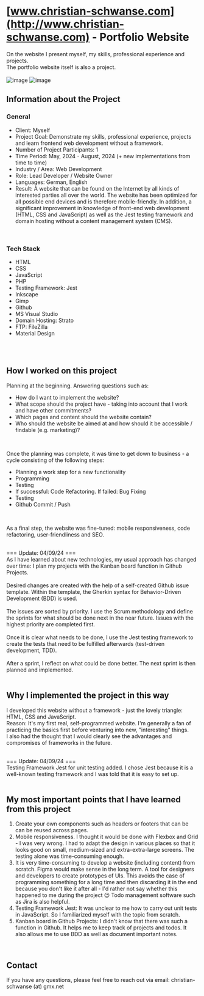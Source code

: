 # [www.christian-schwanse.com](http://www.christian-schwanse.com) - Portfolio Website
On the website I present myself, my skills, professional experience and projects.<br />
The portfolio website itself is also a project.<br />
<br />
![image](https://github.com/user-attachments/assets/63d11641-5d8e-4768-959e-9dca472f0e21)
![image](https://github.com/user-attachments/assets/630597b9-8241-44eb-ae1b-98b61a3194b1)
<br />


## Information about the Project
### General
- Client: Myself
- Project Goal: Demonstrate my skills, professional experience, projects and learn frontend web development without a framework.
- Number of Project Participants: 1
- Time Period: May, 2024 - August, 2024 (+ new implementations from time to time)
- Industry / Area: Web Development
- Role: Lead Developer / Website Owner
- Languages: German, English
- Result: A website that can be found on the Internet by all kinds of interested parties all over the world.
The website has been optimized for all possible end devices and is therefore mobile-friendly. In addition, a significant improvement in knowledge of front-end web development (HTML, CSS and JavaScript) as well as the Jest testing framework and domain hosting without a content management system (CMS). 
<br />

### Tech Stack
- HTML
- CSS
- JavaScript
- PHP
- Testing Framework: Jest
- Inkscape
- Gimp
- Github
- MS Visual Studio
- Domain Hosting: Strato
- FTP: FileZilla
- Material Design
<br />
<br />


## How I worked on this project
Planning at the beginning. Answering questions such as:
- How do I want to implement the website?
- What scope should the project have - taking into account that I work and have other commitments?
- Which pages and content should the website contain?
- Who should the website be aimed at and how should it be accessible / findable (e.g. marketing)?
<br />

Once the planning was complete, it was time to get down to business - a cycle consisting of the following steps:
- Planning a work step for a new functionality
- Programming
- Testing
- If successful: Code Refactoring. If failed: Bug Fixing
- Testing
- Github Commit / Push
<br />

As a final step, the website was fine-tuned: mobile responsiveness, code refactoring,
user-friendliness and SEO.
<br />
<br />

=== Update: 04/09/24 ===
<br />
As I have learned about new technologies, my usual approach has changed over time:
I plan my projects with the Kanban board function in Github Projects.
<br />
<br />
Desired changes are created with the help of a self-created Github issue template. Within the template, the Gherkin syntax for Behavior-Driven Development (BDD) is used.
<br />
<br />
The issues are sorted by priority. I use the Scrum methodology and define the sprints for what should be done next in the near future. Issues with the highest priority are completed first.
<br />
<br />
Once it is clear what needs to be done, I use the Jest testing framework to create the tests that need to be fulfilled afterwards (test-driven development, TDD).
<br />
<br />
After a sprint, I reflect on what could be done better. The next sprint is then planned and implemented.
<br />
<br />


## Why I implemented the project in this way
I developed this website without a framework - just the lovely triangle: HTML, CSS and JavaScript.
<br />
Reason: It's my first real, self-programmed website. I'm generally a fan of practicing the basics first before venturing into new, "interesting" things.
<br />
I also had the thought that I would clearly see the advantages and compromises of frameworks in the future.<br />
<br />

=== Update: 04/09/24 ===
<br />
Testing Framework Jest for unit testing added. I chose Jest because it is a well-known testing framework and I was told that it is easy to set up.
<br />
<br />


## My most important points that I have learned from this project
1. Create your own components such as headers or footers that can be  can be reused across pages.
2. Mobile responsiveness. I thought it would be done with Flexbox and Grid - I was very wrong. I had to adapt the design in various places so that it looks good on small, medium-sized and extra-extra-large screens. The testing alone was time-consuming enough.
3. It is very time-consuming to develop a website (including content) from scratch. Figma would make sense in the long term. A tool for designers and developers to create prototypes of UIs. This avoids the case of programming something for a long time and then discarding it in the end because you don't like it after all - I'd rather not say whether this happened to me during the project 😉 Todo management software such as Jira is also helpful.
4. Testing Framework Jest: It was unclear to me how to carry out unit tests in JavaScript. So I familiarized myself with the topic from scratch.
5. Kanban board in Github Projects: I didn't know that there was such a function in Github. It helps me to keep track of projects and todos. It also allows me to use BDD as well as document important notes.
<br />


## Contact
If you have any questions, please feel free to reach out via email: christian-schwanse (at) gmx.net

